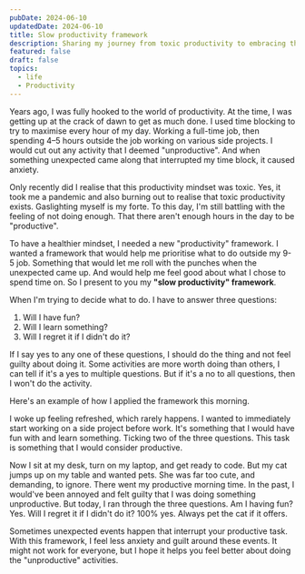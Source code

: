 ```yaml
---
pubDate: 2024-06-10
updatedDate: 2024-06-10
title: Slow productivity framework
description: Sharing my journey from toxic productivity to embracing the Slow Productivity framework
featured: false
draft: false
topics:
  - life
  - Productivity
---
```

Years ago, I was fully hooked to the world of productivity. At the time, I was getting up at the crack of dawn to get as much done. I used time blocking to try to maximise every hour of my day. Working a full-time job, then spending 4–5 hours outside the job working on various side projects. I would cut out any activity that I deemed "unproductive". And when something unexpected came along that interrupted my time block, it caused anxiety.

Only recently did I realise that this productivity mindset was toxic. Yes, it took me a pandemic and also burning out to realise that toxic productivity exists. Gaslighting myself is my forte. To this day, I'm still battling with the feeling of not doing enough. That there aren't enough hours in the day to be "productive".

To have a healthier mindset, I needed a new "productivity" framework. I wanted a framework that would help me prioritise what to do outside my 9-5 job. Something that would let me roll with the punches when the unexpected came up. And would help me feel good about what I chose to spend time on. So I present to you my **"slow productivity" framework**.

When I'm trying to decide what to do. I have to answer three questions:

1. Will I have fun?
2. Will I learn something?
3. Will I regret it if I didn't do it?

If I say yes to any one of these questions, I should do the thing and not feel guilty about doing it. Some activities are more worth doing than others, I can tell if it's a yes to multiple questions. But if it's a no to all questions, then I won't do the activity.

Here's an example of how I applied the framework this morning. 

I woke up feeling refreshed, which rarely happens. I wanted to immediately start working on a side project before work. It's something that I would have fun with and learn something. Ticking two of the three questions. This task is something that I would consider productive.

Now I sit at my desk, turn on my laptop, and get ready to code. But my cat jumps up on my table and wanted pets. She was far too cute, and demanding, to ignore. There went my productive morning time. In the past, I would've been annoyed and felt guilty that I was doing something unproductive. But today, I ran through the three questions. Am I having fun? Yes. Will I regret it if I didn't do it? 100% yes. Always pet the cat if it offers.

Sometimes unexpected events happen that interrupt your productive task. With this framework, I feel less anxiety and guilt around these events. It might not work for everyone, but I hope it helps you feel better about doing the "unproductive" activities.